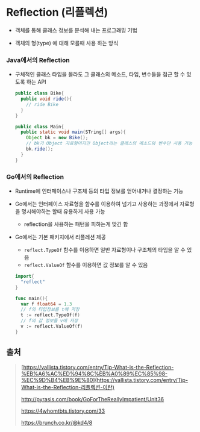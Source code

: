 # Reflection (리플렉션)

- 객체를 통해 클래스 정보를 분석해 내는 프로그래밍 기법

- 객체의 형(type) 에 대해 모를때 사용 하는 방식



### Java에서의 Reflection

- 구체적인 클래스 타입을 몰라도 그 클래스의 메소드, 타입, 변수들을 접근 할 수 있도록 하는 API

  ```java
  public class Bike{
    public void ride(){
      // ride Bike
    }
  }
  
  public class Main{
    public static void main(STring[] args){
      Object bk = new Bike();
      // bk가 Object 자료형이지만 Object라는 클래스의 메소드와 변수만 사용 가능
      bk.ride();
    }
  }
  ```

  



### Go에서의 Reflection

- Runtime에 인터페이스나 구조체 등의 타입 정보를 얻어내거나 결정하는 기능

- Go에서는 인터페이스 자료형을 함수를 이용하여 넘기고 사용하는 과정에서 자료형을 명시해야하는 할때 유용하게 사용 가능

  - reflection을 사용하는 패턴을 피하는게 맞긴 함

- Go에서는 기본 패키지에서 리플레션 제공

  - `reflect.TypeOf` 함수를 이용하면 일반 자료형이나 구조체의 타입을 알 수 있음
  - `reflect.ValueOf` 함수를 이용하면 값 정보를 알 수 있음

  ```go
  import{
    "reflect"
  }
  
  func main(){
    var f float64 = 1.3
    // f의 타입정보를 t에 저장
    t := reflect.TypeOf(f)
    // f의 값 정보를 v에 저장
    v := reflect.ValueOf(f)
  }
  ```

  



## 출처

> [https://vallista.tistory.com/entry/Tip-What-is-the-Reflection-%EB%A6%AC%ED%94%8C%EB%A0%89%EC%85%98-%EC%9D%B4%EB%9E%80](https://vallista.tistory.com/entry/Tip-What-is-the-Reflection-리플렉션-이란)
>
> http://pyrasis.com/book/GoForTheReallyImpatient/Unit36
>
> https://4whomtbts.tistory.com/33
>
> https://brunch.co.kr/@kd4/8